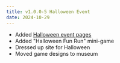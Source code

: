```yaml
---
title: v1.0.0-5 Halloween Event
date: 2024-10-29
---
```


- Added [Halloween event pages](/events/2024/halloween/)
- Added "Halloween Fun Run" mini-game
- Dressed up site for Halloween
- Moved game designs to museum

